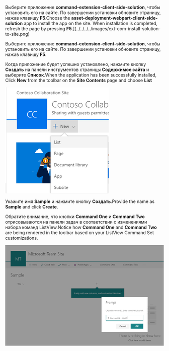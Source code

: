 <span data-ttu-id="44f49-p128">Выберите приложение **command-extension-client-side-solution**, чтобы установить его на сайте. По завершении установки обновите страницу, нажав клавишу **F5**.</span><span class="sxs-lookup"><span data-stu-id="44f49-p128">Choose the **asset-deployment-webpart-client-side-solution** app to install the app on the site. When installation is completed, refresh the page by pressing **F5**.</span></span>](../../../../images/ext-com-install-solution-to-site.png)

Выберите приложение **command-extension-client-side-solution**, чтобы установить его на сайте. По завершении установки обновите страницу, нажав клавишу **F5**.

<span data-ttu-id="44f49-240">Когда приложение будет успешно установлено, нажмите кнопку **Создать** на панели инструментов страницы **Содержимое сайта** и выберите **Список**.</span><span class="sxs-lookup"><span data-stu-id="44f49-240">When the application has been successfully installed, Click **New** from the toolbar on the **Site Contents** page and choose **List**</span></span>

![Создание списка](../../../../images/ext-field-create-new-list.png)

<span data-ttu-id="44f49-242">Укажите имя **Sample** и нажмите кнопку **Создать**.</span><span class="sxs-lookup"><span data-stu-id="44f49-242">Provide the name as **Sample** and click **Create**.</span></span>

<span data-ttu-id="44f49-243">Обратите внимание, что кнопки **Command One** и **Command Two** отрисовываются на панели задач в соответствии с изменениями набора команд ListView.</span><span class="sxs-lookup"><span data-stu-id="44f49-243">Notice how **Command One** and **Command Two** are being rendered in the toolbar based on your ListView Command Set customizations.</span></span> 

![Дополнительные кнопки на панели инструментов](../../../../images/ext-com-dialog-visible-deployment.png)
